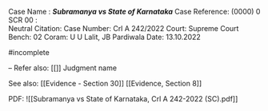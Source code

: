 Case Name : ***Subramanya vs State of Karnataka***
Case Reference: (0000) 0 SCR 00 :  
Neutral Citation:
Case Number: Crl A 242/2022
Court: Supreme Court
Bench: 02
Coram: U U Lalit, JB Pardiwala
Date: 13.10.2022

#incomplete 

–
Refer also:
[[]]
Judgment name

See also:
[[Evidence - Section 30]] 
[[Evidence, Section 8]]

PDF:
![[Subramanya vs State of Karnataka, Crl A 242-2022 (SC).pdf]]
